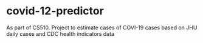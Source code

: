 # covid-12-predictor
As part of CS510. Project to estimate cases of COVI-19 cases based on JHU daily cases and CDC health indicators data

